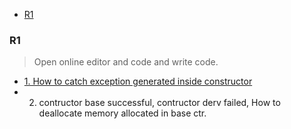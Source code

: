 - [R1](#1)

<a name=1></a>
### R1
> Open online editor and code and write code.
- [1. How to catch exception generated inside constructor](/Languages/Programming_Languages/c++/ExceptionHandling/README.md#e3)
- 2. contructor base successful, contructor derv failed, How to deallocate memory allocated in base ctr.
